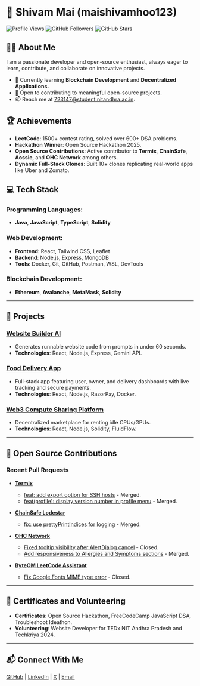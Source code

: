 # 🚀 Shivam Mai (maishivamhoo123)

![Profile Views](https://komarev.com/ghpvc/?username=maishivamhoo123)
![GitHub Followers](https://img.shields.io/github/followers/maishivamhoo123?label=Followers)
![GitHub Stars](https://img.shields.io/github/stars/maishivamhoo123?label=Stars&style=social)

## 👨‍💻 About Me

I am a passionate developer and open-source enthusiast, always eager to learn, contribute, and collaborate on innovative projects.

- 🌱 Currently learning **Blockchain Development** and **Decentralized Applications.**
- 🤝 Open to contributing to meaningful open-source projects.
- 📫 Reach me at [723147@student.nitandhra.ac.in](mailto:723147@student.nitandhra.ac.in).

## 🏆 Achievements

- **LeetCode**: 1500+ contest rating, solved over 600+ DSA problems.
- **Hackathon Winner**: Open Source Hackathon 2025.
- **Open Source Contributions**: Active contributor to **Termix**, **ChainSafe**, **Aossie**, and **OHC Network** among others.
- **Dynamic Full-Stack Clones**: Built 10+ clones replicating real-world apps like Uber and Zomato.

## 💻 Tech Stack

### Programming Languages:
- **Java**, **JavaScript**, **TypeScript**, **Solidity**

### Web Development:
- **Frontend**: React, Tailwind CSS, Leaflet
- **Backend**: Node.js, Express, MongoDB
- **Tools**: Docker, Git, GitHub, Postman, WSL, DevTools

### Blockchain Development:
- **Ethereum**, **Avalanche**, **MetaMask**, **Solidity**

---

## 📂 Projects

### [Website Builder AI](https://webbuilderAi.com)
- Generates runnable website code from prompts in under 60 seconds.
- **Technologies**: React, Node.js, Express, Gemini API.

### [Food Delivery App](https://foodie.com)
- Full-stack app featuring user, owner, and delivery dashboards with live tracking and secure payments.
- **Technologies**: React, Node.js, RazorPay, Docker.

### [Web3 Compute Sharing Platform](https://computesharing.com)
- Decentralized marketplace for renting idle CPUs/GPUs.
- **Technologies**: React, Node.js, Solidity, FluidFlow.

---

## 🌟 Open Source Contributions

### Recent Pull Requests

- [**Termix**](https://github.com/LukeGus/Termix)
  - [feat: add export option for SSH hosts](https://github.com/LukeGus/Termix/pull/187) - Merged.
  - [feat(profile): display version number in profile menu](https://github.com/LukeGus/Termix/pull/182) - Merged.

- [**ChainSafe Lodestar**](https://github.com/ChainSafe/lodestar)
  - [fix: use prettyPrintIndices for logging](https://github.com/ChainSafe/lodestar/pull/8298) - Merged.

- [**OHC Network**](https://github.com/ohcnetwork/care_fe)
  - [Fixed tooltip visibility after AlertDialog cancel](https://github.com/ohcnetwork/care_fe/pull/12885) - Closed.
  - [Add responsiveness to Allergies and Symptoms sections](https://github.com/ohcnetwork/care_fe/pull/12197) - Merged.

- [**ByteOM LeetCode Assistant**](https://github.com/byteom/leetcode-ai-assistant)
  - [Fix Google Fonts MIME type error](https://github.com/byteom/leetcode-ai-assistant/pull/29) - Closed.

---

## 🏅 Certificates and Volunteering

- **Certificates**: Open Source Hackathon, FreeCodeCamp JavaScript DSA, Troubleshoot Ideathon.
- **Volunteering**: Website Developer for TEDx NIT Andhra Pradesh and Techkriya 2024.

---

## 📬 Connect With Me

[GitHub](https://github.com/maishivamhoo123) | [LinkedIn](https://www.linkedin.com/in/shivam-kumar-559417290/) | [X](https://x.com/shivamKuma11930) | [Email](mailto:723147@student.nitandhra.ac.in)